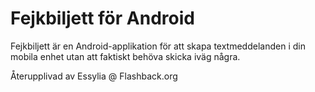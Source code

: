 Fejkbiljett för Android
=======================

Fejkbiljett är en Android-applikation för att skapa textmeddelanden i din mobila enhet utan att faktiskt behöva skicka iväg några.

Återupplivad av Essylia @ Flashback.org
